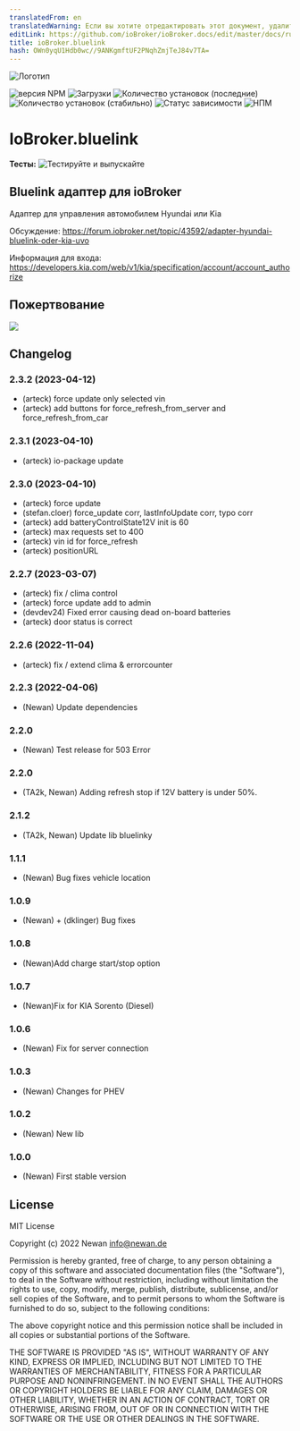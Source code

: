 ```yaml
---
translatedFrom: en
translatedWarning: Если вы хотите отредактировать этот документ, удалите поле «translationFrom», в противном случае этот документ будет снова автоматически переведен
editLink: https://github.com/ioBroker/ioBroker.docs/edit/master/docs/ru/adapterref/iobroker.bluelink/README.md
title: ioBroker.bluelink
hash: OWn0yqU1Hdb0wc//9ANKgmftUF2PNqhZmjTeJ84v7TA=
---
```

![Логотип](../../../en/adapterref/iobroker.bluelink/admin/bluelink.png)

![версия NPM](https://img.shields.io/npm/v/iobroker.bluelink.svg)
![Загрузки](https://img.shields.io/npm/dm/iobroker.bluelink.svg)
![Количество установок (последние)](https://iobroker.live/badges/bluelink-installed.svg)
![Количество установок (стабильно)](https://iobroker.live/badges/bluelink-stable.svg)
![Статус зависимости](https://img.shields.io/david/Newan/iobroker.bluelink.svg)
![НПМ](https://nodei.co/npm/iobroker.bluelink.png?downloads=true)

# IoBroker.bluelink
**Тесты:** ![Тестируйте и выпускайте](https://github.com/Newan/ioBroker.bluelink/workflows/Test%20and%20Release/badge.svg)

## Bluelink адаптер для ioBroker
Адаптер для управления автомобилем Hyundai или Kia

Обсуждение: https://forum.iobroker.net/topic/43592/adapter-hyundai-bluelink-oder-kia-uvo

Информация для входа: https://developers.kia.com/web/v1/kia/specification/account/account_authorize

## Пожертвование
[![](https://www.paypalobjects.com/de_DE/DE/i/btn/btn_donateCC_LG.gif)](https://www.paypal.com/cgi-bin/webscr?cmd=_s-xclick&hosted_button_id=L55UBQJKJEUJL)

## Changelog

<!--
  Placeholder for the next version (at the beginning of the line):
  ### **WORK IN PROGRESS**
-->
### 2.3.2 (2023-04-12)
* (arteck) force update only selected vin
* (arteck) add buttons for force_refresh_from_server and force_refresh_from_car

### 2.3.1 (2023-04-10)
* (arteck) io-package update

### 2.3.0 (2023-04-10)
* (arteck) force update
* (stefan.cloer) force_update corr, lastInfoUpdate corr, typo corr
* (arteck) add batteryControlState12V init is 60
* (arteck) max requests set to 400
* (arteck) vin id for force_refresh 
* (arteck) positionURL

### 2.2.7 (2023-03-07)
* (arteck) fix / clima control
* (arteck) force update add to admin
* (devdev24) Fixed error causing dead on-board batteries
* (arteck) door status is correct

### 2.2.6 (2022-11-04)
* (arteck) fix / extend clima & errorcounter

### 2.2.3 (2022-04-06)
* (Newan) Update dependencies

### 2.2.0
* (Newan) Test release for 503 Error

### 2.2.0

* (TA2k, Newan) Adding refresh stop if 12V battery is under 50%.

### 2.1.2
* (TA2k, Newan) Update lib bluelinky

### 1.1.1
* (Newan) Bug fixes vehicle location

### 1.0.9
* (Newan) + (dklinger) Bug fixes

### 1.0.8
* (Newan)Add charge start/stop option

### 1.0.7
* (Newan)Fix for KIA Sorento (Diesel)

### 1.0.6
* (Newan) Fix for server connection

### 1.0.3
* (Newan) Changes for PHEV

### 1.0.2
* (Newan) New lib

### 1.0.0
* (Newan) First stable version

## License
MIT License

Copyright (c) 2022 Newan <info@newan.de>

Permission is hereby granted, free of charge, to any person obtaining a copy
of this software and associated documentation files (the "Software"), to deal
in the Software without restriction, including without limitation the rights
to use, copy, modify, merge, publish, distribute, sublicense, and/or sell
copies of the Software, and to permit persons to whom the Software is
furnished to do so, subject to the following conditions:

The above copyright notice and this permission notice shall be included in all
copies or substantial portions of the Software.

THE SOFTWARE IS PROVIDED "AS IS", WITHOUT WARRANTY OF ANY KIND, EXPRESS OR
IMPLIED, INCLUDING BUT NOT LIMITED TO THE WARRANTIES OF MERCHANTABILITY,
FITNESS FOR A PARTICULAR PURPOSE AND NONINFRINGEMENT. IN NO EVENT SHALL THE
AUTHORS OR COPYRIGHT HOLDERS BE LIABLE FOR ANY CLAIM, DAMAGES OR OTHER
LIABILITY, WHETHER IN AN ACTION OF CONTRACT, TORT OR OTHERWISE, ARISING FROM,
OUT OF OR IN CONNECTION WITH THE SOFTWARE OR THE USE OR OTHER DEALINGS IN THE
SOFTWARE.